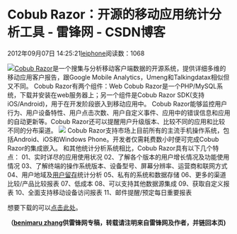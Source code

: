 
# Cobub Razor：开源的移动应用统计分析工具 - 雷锋网 - CSDN博客


2012年09月07日 14:25:21[leiphone](https://me.csdn.net/leiphone)阅读数：1068


![](http://www.leiphone.com/wp-content/uploads/2012/09/logo.png)[Cobub
 Razor](http://dev.cobub.com/downloads/)是一个搜集与分析移动客户端数据的开源系统，提供详细多维的移动应用客户报告，跟Google Mobile Analytics，Umeng和Talkingdatax相似但又不同。
Cobub Razor有两个组件：Web Cobub Razor是一个PHP/MySQL系统，下载并安装在web服务器上；另一个组件是Cobub Razor SDK(支持iOS/Android)，用于在开发阶段嵌入到移动应用中。
Cobub Razor能够监控用户行为、用户设备特性、用户点击次数、用户自定义事件、应用中的错误信息和应用的自动更新等。Cobub Razor还可以提醒用户升级版本、比较不同的应用和比较不同的分布渠道。
![](http://www.leiphone.com/wp-content/uploads/2012/09/%E4%B8%BB%E9%A1%B5-1024x505.png)
Cobub Razor支持市场上目前所有的主流手机操作系统，包括Android、iOS和Windows Phone。开发者仅需耗费数小时便可完成Cobub Razor的集成嵌入。
和其他统计分析系统相比，Cobub Razor具有以下几个特点：
01、实时详尽的应用使用状况
02、了解各个版本的用户增长情况及功能使用情况
03、了解终端的操作系统版本、设备型号、屏幕分辨率、运营商和联网方式
04、用户地域及[用户留存](http://www.leiphone.com/tag/%E7%94%A8%E6%88%B7%E7%95%99%E5%AD%98)统计分析
05、私有的系统和数据存储
06、更多的渠道比较/产品比较报表
07、低成本
08、可以支持其他数据源集成
09、获取自定义报表
10、全面支持移动设备访问报表
11、邮件提醒/预定每日重要报表

想要下载的可以[点击此处](http://dev.cobub.com/downloads/)。

**（****[benimaru
 zhang](http://www.leiphone.com/author/zhc)****供****雷锋网****专稿，转载请注明来自雷锋网及作者，并链回本页)**

